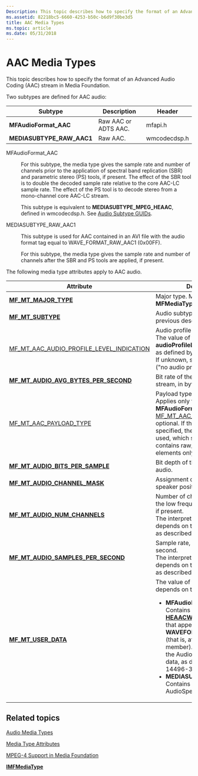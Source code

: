 ```yaml
---
Description: This topic describes how to specify the format of an Advanced Audio Coding (AAC) stream in Media Foundation.
ms.assetid: 82218bc5-6660-4253-b50c-b6d9f30be3d5
title: AAC Media Types
ms.topic: article
ms.date: 05/31/2018
---
```


# AAC Media Types

This topic describes how to specify the format of an Advanced Audio Coding (AAC) stream in Media Foundation.

Two subtypes are defined for AAC audio:



| Subtype                     | Description          | Header       |
|-----------------------------|----------------------|--------------|
| **MFAudioFormat\_AAC**      | Raw AAC or ADTS AAC. | mfapi.h      |
| **MEDIASUBTYPE\_RAW\_AAC1** | Raw AAC.             | wmcodecdsp.h |



 

<dl> <dt>

<span id="MFAudioFormat_AAC"></span><span id="mfaudioformat_aac"></span><span id="MFAUDIOFORMAT_AAC"></span>MFAudioFormat\_AAC
</dt> <dd>

For this subtype, the media type gives the sample rate and number of channels prior to the application of spectral band replication (SBR) and parametric stereo (PS) tools, if present. The effect of the SBR tool is to double the decoded sample rate relative to the core AAC-LC sample rate. The effect of the PS tool is to decode stereo from a mono-channel core AAC-LC stream.

This subtype is equivalent to **MEDIASUBTYPE\_MPEG\_HEAAC**, defined in wmcodecdsp.h. See [Audio Subtype GUIDs](audio-subtype-guids.md).

</dd> <dt>

<span id="MEDIASUBTYPE_RAW_AAC1"></span><span id="mediasubtype_raw_aac1"></span>MEDIASUBTYPE\_RAW\_AAC1
</dt> <dd>

This subtype is used for AAC contained in an AVI file with the audio format tag equal to WAVE\_FORMAT\_RAW\_AAC1 (0x00FF).

For this subtype, the media type gives the sample rate and number of channels after the SBR and PS tools are applied, if present.

</dd> </dl>

The following media type attributes apply to AAC audio.



<table>
<colgroup>
<col style="width: 50%" />
<col style="width: 50%" />
</colgroup>
<thead>
<tr class="header">
<th>Attribute</th>
<th>Description</th>
</tr>
</thead>
<tbody>
<tr class="odd">
<td><a href="mf-mt-major-type-attribute.md"><strong>MF_MT_MAJOR_TYPE</strong></a></td>
<td>Major type. Must be <strong>MFMediaType_Audio</strong>.</td>
</tr>
<tr class="even">
<td><a href="mf-mt-subtype-attribute.md"><strong>MF_MT_SUBTYPE</strong></a></td>
<td>Audio subtype. Refer to the previous description for details.</td>
</tr>
<tr class="odd">
<td><a href="mf-mt-aac-audio-profile-level-indication.md">MF_MT_AAC_AUDIO_PROFILE_LEVEL_INDICATION</a></td>
<td>Audio profile and level. <br/> The value of this attribute is the <strong>audioProfileLevelIndication</strong> field, as defined by ISO/IEC 14496-3.<br/> If unknown, set to zero or 0xFE (&quot;no audio profile specified&quot;).<br/></td>
</tr>
<tr class="even">
<td><a href="mf-mt-audio-avg-bytes-per-second-attribute.md"><strong>MF_MT_AUDIO_AVG_BYTES_PER_SECOND</strong></a></td>
<td>Bit rate of the encoded AAC stream, in bytes per second.</td>
</tr>
<tr class="odd">
<td><a href="mf-mt-aac-payload-type.md">MF_MT_AAC_PAYLOAD_TYPE</a></td>
<td>Payload type.<br/> Applies only to <strong>MFAudioFormat_AAC</strong>.<br/> <a href="mf-mt-aac-payload-type.md">MF_MT_AAC_PAYLOAD_TYPE</a> is optional. If this attribute is not specified, the default value 0 is used, which specifies the stream contains raw_data_block elements only.<br/></td>
</tr>
<tr class="even">
<td><a href="mf-mt-audio-bits-per-sample-attribute.md"><strong>MF_MT_AUDIO_BITS_PER_SAMPLE</strong></a></td>
<td>Bit depth of the decoded PCM audio.</td>
</tr>
<tr class="odd">
<td><a href="mf-mt-audio-channel-mask-attribute.md"><strong>MF_MT_AUDIO_CHANNEL_MASK</strong></a></td>
<td>Assignment of audio channels to speaker positions.</td>
</tr>
<tr class="even">
<td><a href="mf-mt-audio-num-channels-attribute.md"><strong>MF_MT_AUDIO_NUM_CHANNELS</strong></a></td>
<td>Number of channels, including the low frequency (LFE) channel, if present.<br/> The interpretation of this value depends on the media subtype, as described previously.<br/></td>
</tr>
<tr class="odd">
<td><a href="mf-mt-audio-samples-per-second-attribute.md"><strong>MF_MT_AUDIO_SAMPLES_PER_SECOND</strong></a></td>
<td>Sample rate, in samples per second.<br/> The interpretation of this value depends on the media subtype, as described previously.<br/></td>
</tr>
<tr class="even">
<td><a href="mf-mt-user-data-attribute.md"><strong>MF_MT_USER_DATA</strong></a></td>
<td>The value of this attribute depends on the subtype:<br/>
<ul>
<li><strong>MFAudioFormat_AAC</strong>: Contains the portion of the <a href="/windows/desktop/api/mmreg/ns-mmreg-heaacwaveinfo"><strong>HEAACWAVEINFO</strong></a> structure that appears after the <strong>WAVEFORMATEX</strong> structure (that is, after the <strong>wfx</strong> member). This is followed by the AudioSpecificConfig() data, as defined by ISO/IEC 14496-3.</li>
<li><strong>MEDIASUBTYPE_RAW_AAC1</strong>: Contains the AudioSpecificConfig() data.</li>
</ul></td>
</tr>
</tbody>
</table>



 

## Related topics

<dl> <dt>

[Audio Media Types](audio-media-types.md)
</dt> <dt>

[Media Type Attributes](media-type-attributes.md)
</dt> <dt>

[MPEG-4 Support in Media Foundation](mpeg-4-support-in-media-foundation.md)
</dt> <dt>

[**IMFMediaType**](/windows/desktop/api/mfobjects/nn-mfobjects-imfmediatype)
</dt> </dl>

 

